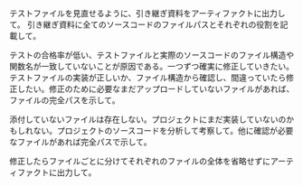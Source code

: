 テストファイルを見直せるように、引き継ぎ資料をアーティファクトに出力して。
引き継ぎ資料に全てのソースコードのファイルパスとそれぞれの役割を記載して。

テストの合格率が低い、テストファイルと実際のソースコードのファイル構造や関数名が一致していないことが原因である。一つずつ確実に修正していきたい。
テストファイルの実装が正しいか、ファイル構造から確認し、間違っていたら修正したい。修正のために必要なまだアップロードしていないファイルがあれば、ファイルの完全パスを示して。

添付していないファイルは存在しない。プロジェクトにまだ実装していないのかもしれない。プロジェクトのソースコードを分析して考察して。他に確認が必要なファイルがあれば完全パスで示して。

修正したらファイルごとに分けてそれぞれのファイルの全体を省略せずにアーティファクトに出力して。
